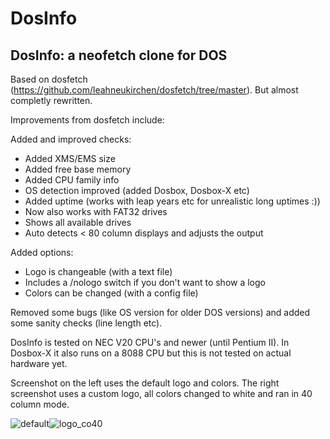 # DosInfo
## DosInfo: a neofetch clone for DOS

Based on dosfetch (https://github.com/leahneukirchen/dosfetch/tree/master). But almost completly rewritten.

Improvements from dosfetch include:

Added and improved checks:
- Added XMS/EMS size
- Added free base memory
- Added CPU family info
- OS detection improved (added Dosbox, Dosbox-X etc)
- Added uptime (works with leap years etc for unrealistic long uptimes :))
- Now also works with FAT32 drives
- Shows all available drives
- Auto detects < 80 column displays and adjusts the output

Added options:
- Logo is changeable (with a text file)
- Includes a /nologo switch if you don't want to show a logo
- Colors can be changed (with a config file)

Removed some bugs (like OS version for older DOS versions) and added some sanity checks (line length etc).

DosInfo is tested on NEC V20 CPU's and newer (until Pentium II). In Dosbox-X it also runs on a 8088 CPU but this is not tested on actual hardware yet.

Screenshot on the left uses the default logo and colors. The right screenshot uses a custom logo, all colors changed to white and ran in 40 column mode.

![default](https://github.com/user-attachments/assets/fed2c3a2-e95b-4c71-ad2f-719b54be81cc)![logo_co40](https://github.com/user-attachments/assets/beb3f515-9f68-47f1-ac88-de1afbfbdc9d)


